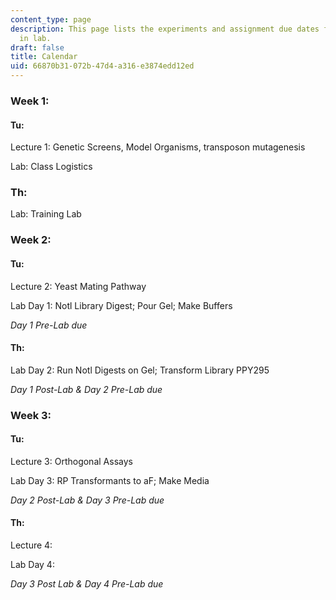 ```yaml
---
content_type: page
description: This page lists the experiments and assignment due dates for each day
  in lab.
draft: false
title: Calendar
uid: 66870b31-072b-47d4-a316-e3874edd12ed
---
```

### Week 1:

#### Tu:

Lecture 1: Genetic Screens, Model Organisms, transposon mutagenesis

Lab: Class Logistics

### Th:

Lab: Training Lab

### Week 2:

#### Tu:

Lecture 2: Yeast Mating Pathway

Lab Day 1: Notl Library Digest; Pour Gel; Make Buffers

*Day 1 Pre-Lab due*

#### Th:

Lab Day 2: Run Notl Digests on Gel; Transform Library PPY295

*Day 1 Post-Lab & Day 2 Pre-Lab due*

### Week 3:

#### Tu:

Lecture 3: Orthogonal Assays

Lab Day 3: RP Transformants to aF; Make Media

*Day 2 Post-Lab & Day 3 Pre-Lab due*

#### Th:

Lecture 4:

Lab Day 4:

*Day 3 Post Lab & Day 4 Pre-Lab due*